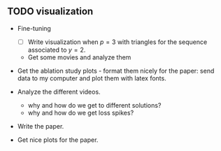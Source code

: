 
## TODO visualization

- Fine-tuning
    - [ ] Write visualization when $p=3$ with triangles for the sequence associated to $y = 2$.
    - Get some movies and analyze them

- Get the ablation study plots - format them nicely for the paper: send data to my computer and plot them with latex fonts.

- Analyze the different videos.
    - why and how do we get to different solutions?
    - why and how do we get loss spikes?
- Write the paper.
- Get nice plots for the paper.
